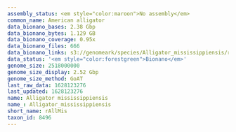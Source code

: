 ```yaml
---
assembly_status: <em style="color:maroon">No assembly</em>
common_name: American alligator
data_bionano_bases: 2.38 Gbp
data_bionano_bytes: 1.129 GB
data_bionano_coverage: 0.95x
data_bionano_files: 666
data_bionano_links: s3://genomeark/species/Alligator_mississippiensis/rAllMis1/genomic_data/bionano/<br>
data_status: '<em style="color:forestgreen">Bionano</em>'
genome_size: 2518000000
genome_size_display: 2.52 Gbp
genome_size_method: GoAT
last_raw_data: 1628123276
last_updated: 1628123276
name: Alligator mississippiensis
name_: Alligator_mississippiensis
short_name: rAllMis
taxon_id: 8496
---
```


